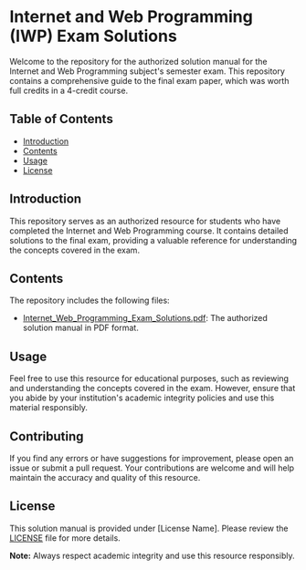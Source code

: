 # Internet and Web Programming (IWP) Exam Solutions

Welcome to the repository for the authorized solution manual for the Internet and Web Programming subject's semester exam. This repository contains a comprehensive guide to the final exam paper, which was worth full credits in a 4-credit course.

## Table of Contents
- [Introduction](#introduction)
- [Contents](#contents)
- [Usage](#usage)
- [License](#license)

## Introduction
This repository serves as an authorized resource for students who have completed the Internet and Web Programming course. It contains detailed solutions to the final exam, providing a valuable reference for understanding the concepts covered in the exam.

## Contents
The repository includes the following files:
- [Internet_Web_Programming_Exam_Solutions.pdf](./Internet_Web_Programming_Exam_Solutions.pdf): The authorized solution manual in PDF format.

## Usage
Feel free to use this resource for educational purposes, such as reviewing and understanding the concepts covered in the exam. However, ensure that you abide by your institution's academic integrity policies and use this material responsibly.

## Contributing
If you find any errors or have suggestions for improvement, please open an issue or submit a pull request. Your contributions are welcome and will help maintain the accuracy and quality of this resource.

## License
This solution manual is provided under [License Name]. Please review the [LICENSE](./LICENSE) file for more details.

**Note:** Always respect academic integrity and use this resource responsibly.

